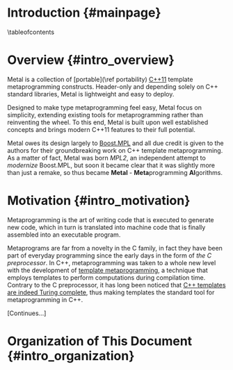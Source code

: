# Introduction {#mainpage}

\tableofcontents

Overview {#intro_overview}
================================================================================

Metal is a collection of [portable](\ref portability) [C++11]
template metaprogramming constructs.
Header-only and depending solely on C++ standard libraries,
Metal is lightweight and easy to deploy.

Designed to make type metaprogramming feel easy, Metal focus on simplicity,
extending existing tools for metaprogramming rather than reinventing the wheel.
To this end, Metal is built upon well established concepts
and brings modern C++11 features to their full potential.

Metal owes its design largely to [Boost.MPL] and all due credit is given to the
authors for their groundbreaking work on C++ template metaprogramming.
As a matter of fact, Metal was born *MPL2*,
an independent attempt to *modernize* Boost.MPL, but
soon it became clear that it was slightly more than just a remake,
so thus became **Metal** - <b>Meta</b>programming
<b>Al</b>gorithms.

Motivation {#intro_motivation}
================================================================================

Metaprogramming is the art of writing code that is executed to generate new
code, which in turn is translated into machine code that is finally assembled
into an executable program.

Metaprograms are far from a novelty in the C family, in fact they have been part
of everyday programming since the early days in the form of
*the C preprocessor*.
In C++, metaprogramming was taken to a whole new level with the development of
[template metaprogramming][tmp], a technique that employs templates to
perform computations during compilation time.
Contrary to the C preprocessor, it has long been noticed that
[C++ templates are indeed Turing complete][tmp.turing], thus making templates
the standard tool for metaprogramming in C++.

[Continues...]


Organization of This Document {#intro_organization}
================================================================================

[C++11]:            http://en.wikipedia.org/wiki/C%2B%2B11
[type traits]:      http://en.cppreference.com/w/cpp/header/type_traits
[Boost.MPL]:        http://www.boost.org/doc/libs/1_58_0/libs/mpl/doc/
[tmp]:              https://en.wikipedia.org/wiki/Template_metaprogramming
[tmp.turing]:       http://ubietylab.net/ubigraph/content/Papers/pdf/CppTuring.pdf
